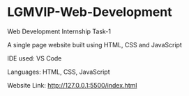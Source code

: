 # LGMVIP-Web-Development
Web Development Internship Task-1

A single page website built using HTML, CSS and JavaScript

IDE used: VS Code

Languages: HTML, CSS, JavaScript

Website Link: http://127.0.0.1:5500/index.html
